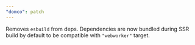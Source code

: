```yaml
---
"domco": patch
---
```


Removes `esbuild` from deps. Dependencies are now bundled during SSR build by default to be compatible with `"webworker"` target.
